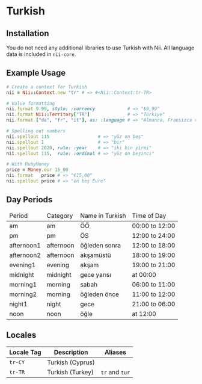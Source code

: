 <!-- This file has been generated. Source: languages/_template.md.erb -->

# Turkish

## Installation

You do not need any additional libraries to use Turkish with Nii.
All language data is included in `nii-core`.

## Example Usage

``` ruby
# Create a context for Turkish
nii = Nii::Context.new "tr" # => #<Nii::Context:tr-TR>

# Value formatting
nii.format 9.99, style: :currency            # => "₺9,99"
nii.format Nii::Territory["TR"]              # => "Türkiye"
nii.format ["de", "fr", "it"], as: :language # => "Almanca, Fransızca ve İtalyanca"

# Spelling out numbers
nii.spellout 115                  # => "yüz on beş"
nii.spellout 1                    # => "bir"
nii.spellout 2020, rule: :year    # => "iki bin yirmi"
nii.spellout 115,  rule: :ordinal # => "yüz on beşinci"

# With RubyMoney
price = Money.eur 15_00
nii.format   price # => "€15,00"
nii.spellout price # => "on beş Euro"
```

## Day Periods


<table>
  <thead>
    <tr>
      <td>Period</td>
      <td>Category</td>
      <td>Name in Turkish</td>
      <td>Time of Day</td>
    </tr>
  </thead>
  <tbody>
    <tr>
      <td>am</td>
      <td>am</td>
      <td>ÖÖ</td>
      <td>00:00 to 12:00</td>
    </tr>
    <tr>
      <td>pm</td>
      <td>pm</td>
      <td>ÖS</td>
      <td>12:00 to 24:00</td>
    </tr>
    <tr>
      <td>afternoon1</td>
      <td>afternoon</td>
      <td>öğleden sonra</td>
      <td>12:00 to 18:00</td>
    </tr>
    <tr>
      <td>afternoon2</td>
      <td>afternoon</td>
      <td>akşamüstü</td>
      <td>18:00 to 19:00</td>
    </tr>
    <tr>
      <td>evening1</td>
      <td>evening</td>
      <td>akşam</td>
      <td>19:00 to 21:00</td>
    </tr>
    <tr>
      <td>midnight</td>
      <td>midnight</td>
      <td>gece yarısı</td>
      <td>at 00:00</td>
    </tr>
    <tr>
      <td>morning1</td>
      <td>morning</td>
      <td>sabah</td>
      <td>06:00 to 11:00</td>
    </tr>
    <tr>
      <td>morning2</td>
      <td>morning</td>
      <td>öğleden önce</td>
      <td>11:00 to 12:00</td>
    </tr>
    <tr>
      <td>night1</td>
      <td>night</td>
      <td>gece</td>
      <td>21:00 to 06:00</td>
    </tr>
    <tr>
      <td>noon</td>
      <td>noon</td>
      <td>öğle</td>
      <td>at 12:00</td>
    </tr>
  </tbody>
</table>



## Locales

<table>
  <thead>
    <tr>
      <th>Locale Tag</th>
      <th>Description</th>
      <th>Aliases</th>
    </tr>
  </thead>
  <tbody>
    <tr>
      <td><code>tr-CY</code></td>
      <td>Turkish (Cyprus)</td>
      <td></td>
    </tr>
    <tr>
      <td><code>tr-TR</code></td>
      <td>Turkish (Turkey)</td>
      <td><code>tr</code> and <code>tur</code></td>
    </tr>
  </tbody>
</table>

